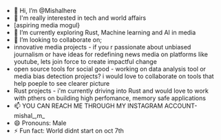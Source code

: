 - 👋 Hi, I’m @Mishalhere
- 👀 I'm really interested in tech and world affairs
- [aspiring media mogul}
- 🌱 I’m currently exploring Rust, Machine learning and AI in media
- 💞️ I’m looking to collaborate on;
- innovative media projects - if you r passionate about unbiased journalism or have ideas for redefining news media on platforms like youtube, lets join force to create impactful change
- open source tools for social good - working on data analysis tool or media bias detection projects? i would love to collaborate on tools that help poeple to see clearer picture
- Rust projects - i'm currently driving into Rust and would love to work with pthers on building high perfomance, memory safe applications 
- 📫 YOU CAN REACH ME THROUGH MY INSTAGRAM ACCOUNT-mishal_,m_
- 😄 Pronouns: Male
- ⚡ Fun fact: World didnt start on oct 7th

<!---
Mishalhere/Mishalhere is a ✨ special ✨ repository because its `README.md` (this file) appears on your GitHub profile.
You can click the Preview link to take a look at your changes.
--->
